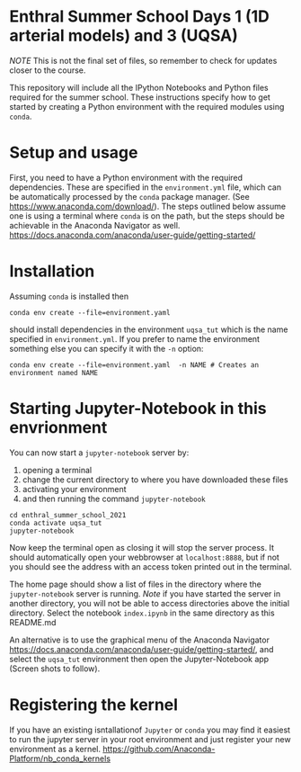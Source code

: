 # Enthral Summer School Days 1 (1D arterial models) and 3 (UQSA) 
_NOTE_ This is not the final set of files, so remember to check for updates closer to the course.

This repository will include all the IPython Notebooks and Python files required for the summer school. These instructions specify how to get started by creating a Python environment with the required modules using `conda`.

# Setup and usage
First, you need to have a Python environment with the required dependencies. These are specified in the `environment.yml` file, which can be automatically processed by the `conda` package manager.
(See <https://www.anaconda.com/download/>). The steps outlined below assume one is using a terminal where `conda` is on the path, but the steps should be achievable in the Anaconda Navigator as well.
<https://docs.anaconda.com/anaconda/user-guide/getting-started/>

# Installation
Assuming `conda` is installed then

```
conda env create --file=environment.yaml 
```
should install dependencies in the environment `uqsa_tut` which is the name specified in `environment.yml`. If you prefer to name the environment something else you can specify it with the `-n` option:
```
conda env create --file=environment.yaml  -n NAME # Creates an environment named NAME
``` 

# Starting Jupyter-Notebook in this envrionment
You can now start a `jupyter-notebook` server by:
1. opening a terminal
2. change the current directory to where you have downloaded these files 
3. activating your environment 
4. and then running the command `jupyter-notebook` 
```
cd enthral_summer_school_2021
conda activate uqsa_tut
jupyter-notebook
```
Now keep the terminal open as closing it will stop the server process. It should automatically open your webbrowser at `localhost:8888`, but if not you should see the address with an access token printed out in the terminal.

The home page should show a list of files in the directory where the `jupyter-notebook` server is running. _Note_ if you have started the server in another directory, you will not be able to access directories above the initial directory. Select the notebook `index.ipynb` in the same directory as this README.md


An alternative is to use the graphical menu of the Anaconda Navigator <https://docs.anaconda.com/anaconda/user-guide/getting-started/>, and select the `uqsa_tut` environment then open the Jupyter-Notebook app (Screen shots to follow).




# Registering the kernel
If you have an existing isntallationof `Jupyter` or `conda` you may find it easiest to run the jupyter server in your root environment and just register your new environment as a kernel. <https://github.com/Anaconda-Platform/nb_conda_kernels>

